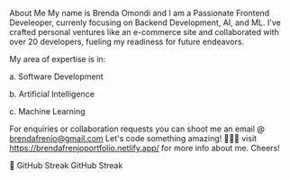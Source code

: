 About Me
My name is Brenda Omondi and I am a Passionate Frontend Develeoper, currenly focusing on Backend Development, AI, and ML. I've crafted personal ventures like an e-commerce site and collaborated with over 20 developers, fueling my readiness for future endeavors.

My area of expertise is in:

a. Software Development

b. Artificial Intelligence

c. Machine Learning

For enquiries or collaboration requests you can shoot me an email @ brendafrenjo@gmail.com Let's code something amazing! 🚀👨‍💻 visit https://brendafrenjoportfolio.netlify.app/ for more info about me. Cheers!

🎯 GitHub Streak
GitHub Streak
